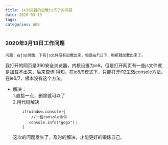 ```yaml
---
title: ie浏览器的加载js不了的问题
date: 2020-03-13
tags:
categories: WEB
---
```

###  2020年3月13日工作问题 ###
    问题：在jsp页面，下有js文件没有加载出来，但是在f12下，刷新就加载出来了。        
   <!--more-->
 我打开的网页是360安全浏览器，内核设置为ie8，但是打开网页有一些js文件就是加载不出来，后来查询
 得知。在ie8/9模式下，只能打开f12生效console方法。在ie6/7，根本没有这个方法。  
 - 解决：  
    1.直接一点，删除就可以了   
    2.用代码解决  
    ```
        if(window.console){
            //一些console命令
           console.info("gogo")；
        }
    ```  
   这次的问题发生了，及时的解决，才能更好的锻炼自己。
    